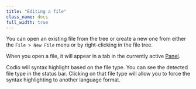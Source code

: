 ```yaml
---
title: "Editing a file"
class_name: docs
full_width: true
---
```


You can open an existing file from the tree or create a new one from either the `File > New File` menu or by right-clicking in the file tree.

When you open a file, it will appear in a tab in the currently active [Panel](/docs/panels).

Codio will syntax highlight based on the file type. You can see the detected file type in the status bar. Clicking on that file type will allow you to force the syntax highlighting to another language format.

